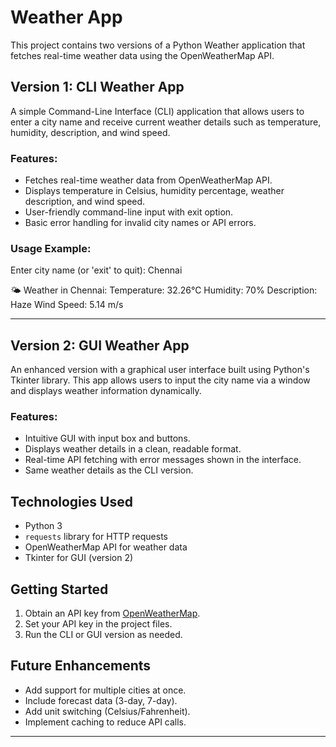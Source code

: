 # Weather App

This project contains two versions of a Python Weather application that fetches real-time weather data using the OpenWeatherMap API.

## Version 1: CLI Weather App

A simple Command-Line Interface (CLI) application that allows users to enter a city name and receive current weather details such as temperature, humidity, description, and wind speed.

### Features:
- Fetches real-time weather data from OpenWeatherMap API.
- Displays temperature in Celsius, humidity percentage, weather description, and wind speed.
- User-friendly command-line input with exit option.
- Basic error handling for invalid city names or API errors.

### Usage Example:
Enter city name (or 'exit' to quit): Chennai

🌤️ Weather in Chennai:
Temperature: 32.26°C
Humidity: 70%
Description: Haze
Wind Speed: 5.14 m/s

---

## Version 2: GUI Weather App

An enhanced version with a graphical user interface built using Python's Tkinter library. This app allows users to input the city name via a window and displays weather information dynamically.

### Features:
- Intuitive GUI with input box and buttons.
- Displays weather details in a clean, readable format.
- Real-time API fetching with error messages shown in the interface.
- Same weather details as the CLI version.

## Technologies Used

- Python 3  
- `requests` library for HTTP requests  
- OpenWeatherMap API for weather data  
- Tkinter for GUI (version 2)

## Getting Started

1. Obtain an API key from [OpenWeatherMap](https://openweathermap.org/api).  
2. Set your API key in the project files.  
3. Run the CLI or GUI version as needed.

## Future Enhancements

- Add support for multiple cities at once.  
- Include forecast data (3-day, 7-day).  
- Add unit switching (Celsius/Fahrenheit).  
- Implement caching to reduce API calls.

---



